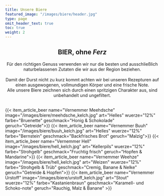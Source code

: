 ```yaml
---
title: Unsere Biere
featured_image: "/images/biere/header.jpg"
type: page
omit_header_text: true
toc: true
weight: 2
---
```


<center>
<h2>BIER, ohne <i>Ferz</i></h2>
Für den richtigen Genuss verwenden wir nur die besten und ausschließlich naturbelassenen Zutaten die wir aus der Region beziehen. 
</br></br>Damit der Durst nicht zu kurz kommt achten wir bei unseren Rezepturen auf einen ausgewogenen, vollmundigen Körper und eine frische Note. <br>Alle unsere Biere zeichnen sich durch einen spritzigen Charakter aus, sind unbehandelt und ungefiltert.
</center>
</br>

{{< item_article_beer name="Vernemmer Meehdsche" image="/images/biere/meehdsche_kelch.jpg" art="Helles" wuerze="12%" farbe="Bruenette" geschmack="Honig & Schokolade" geruch="Getreide">}}
{{< item_article_beer name="Vernemmer Buuh" image="/images/biere/buuh_kelch.jpg" art="Helles" wuerze="12%" farbe="Bernstein" geschmack="Backfrisches Brot" geruch="Malzig">}}
{{< item_article_beer name="Vernemmer Hell" image="/images/biere/hell_kelch.jpg" art="Kellerpils" wuerze="12%" farbe="Strohgelb" geschmack="Fruchtig frisch" geruch="Hopfen & Mandarine">}}
{{< item_article_beer name="Vernemmer Weehze" image="/images/biere/hell_kelch.jpg" art="Weizen" wuerze="12%" farbe="Strohgelb & Trüb" geschmack="Cremig, Banane & Nelke" geruch="Getreide & Hopfen">}}
{{< item_article_beer name="Vernemmer Urstoff" image="/images/biere/urstoff_kelch.jpg" art="Stout" wuerze="12%" farbe="Kastanienbraun" geschmack="Karamell- und Schoko-note" geruch="Rauchig, Malz & Banane" >}}
